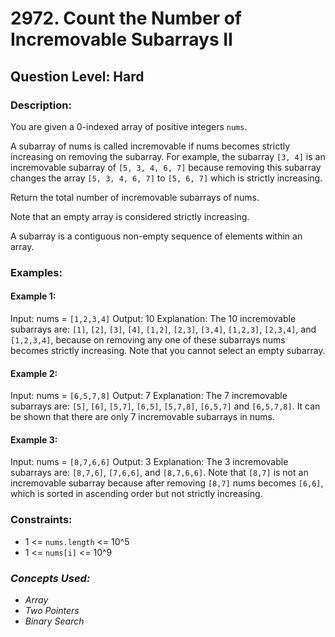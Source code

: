 # 2972. Count the Number of Incremovable Subarrays II
## Question Level: Hard
### Description:
You are given a 0-indexed array of positive integers `nums`.

A subarray of nums is called incremovable if nums becomes strictly increasing on removing the subarray. For example, the subarray `[3, 4]` is an incremovable subarray of `[5, 3, 4, 6, 7]` because removing this subarray changes the array `[5, 3, 4, 6, 7]` to `[5, 6, 7]` which is strictly increasing.

Return the total number of incremovable subarrays of nums.

Note that an empty array is considered strictly increasing.

A subarray is a contiguous non-empty sequence of elements within an array.

### Examples:
#### Example 1:

Input: nums = `[1,2,3,4]`
Output: 10
Explanation: The 10 incremovable subarrays are: `[1]`, `[2]`, `[3]`, `[4]`, `[1,2]`, `[2,3]`, `[3,4]`, `[1,2,3]`, `[2,3,4]`, and `[1,2,3,4]`, because on removing any one of these subarrays nums becomes strictly increasing. Note that you cannot select an empty subarray.
#### Example 2:

Input: nums = `[6,5,7,8]`
Output: 7
Explanation: The 7 incremovable subarrays are: `[5]`, `[6]`, `[5,7]`, `[6,5]`, `[5,7,8]`, `[6,5,7]` and `[6,5,7,8]`.
It can be shown that there are only 7 incremovable subarrays in nums.
#### Example 3:

Input: nums = `[8,7,6,6]`
Output: 3
Explanation: The 3 incremovable subarrays are: `[8,7,6]`, `[7,6,6]`, and `[8,7,6,6]`. Note that `[8,7]` is not an incremovable subarray because after removing `[8,7]` nums becomes `[6,6]`, which is sorted in ascending order but not strictly increasing.


### Constraints:

- 1 <= `nums.length` <= 10^5
- 1 <= `nums[i]` <= 10^9

### <i>Concepts Used:
- Array
- Two Pointers
- Binary Search</i>